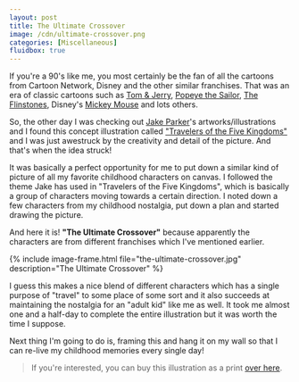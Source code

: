 ```yaml
---
layout: post
title: The Ultimate Crossover
image: /cdn/ultimate-crossover.png
categories: [Miscellaneous]
fluidbox: true
---
```


If you're a 90's like me, you most certainly be the fan of all the cartoons from Cartoon Network, Disney and the other similar franchises. That was an era of classic cartoons such as [Tom & Jerry](https://en.wikipedia.org/wiki/Tom_and_Jerry), [Popeye the Sailor](https://en.wikipedia.org/wiki/Popeye), [The Flinstones](https://en.wikipedia.org/wiki/The_Flintstones), Disney's [Mickey Mouse](https://en.wikipedia.org/wiki/Mickey_Mouse) and lots others.

So, the other day I was checking out [Jake Parker](https://twitter.com/mrjakeparker)'s artworks/illustrations and I found this concept illustration called ["Travelers of the Five Kingdoms"](https://shop.mrjakeparker.com/collections/travelers) and I was just awestruck by the creativity and detail of the picture. And that's when the idea struck! 

It was basically a perfect opportunity for me to put down a similar kind of picture of all my favorite childhood characters on canvas. I followed the theme Jake has used in "Travelers of the Five Kingdoms", which is basically a group of characters moving towards a certain direction. I noted down a few characters from my childhood nostalgia, put down a plan and started drawing the picture.

And here it is! **"The Ultimate Crossover"** because apparently the characters are from different franchises which I've mentioned earlier.

{% include image-frame.html file="the-ultimate-crossover.jpg" description="The Ultimate Crossover" %}

I guess this makes a nice blend of different characters which has a single purpose of "travel" to some place of some sort and it also succeeds at maintaining the nostalgia for an "adult kid" like me as well. It took me almost one and a half-day to complete the entire illustration but it was worth the time I suppose.

Next thing I'm going to do is, framing this and hang it on my wall so that I can re-live my childhood memories every single day!

> If you're interested, you can buy this illustration as a print [over here](https://www.ArtPal.com/bullredeyes?i=49644-3&r=49644).